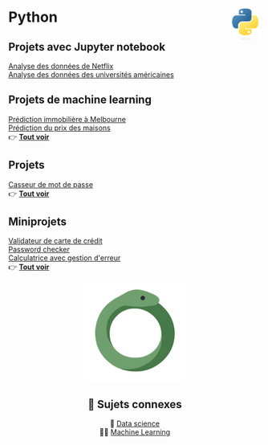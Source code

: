 # **Python** <a href="docs"><img align="right" src="assets/logo/Python-logo-notext.svg" alt="Python" height="64px"></a>
## **Projets avec Jupyter notebook**
[Analyse des données de Netflix](Anaconda/netflix)  
[Analyse des données des universités américaines](Anaconda/usUniversities)
## **Projets de machine learning**
[Prédiction immobilière à Melbourne](https://github.com/MiKL5/machineLearning/blob/master/projects/melbourne)  
[Prédiction du prix des maisons](https://github.com/MiKL5/machineLearning/blob/master/projects/house)  
👉 [**Tout voir**](https://github.com/MiKL5/machineLearning)
## **Projets**
[Casseur de mot de passe](projets/psswdBreaker) <!--<kbd>_**Wip**_</kbd>-->  <!-- [Jeu Snake](projects/snake) - _(soon)_  -->  
👉 [**Tout voir**](projets)
## Miniprojets
[Validateur de carte de crédit](miniProjets/creditCardValidator)  
[Password checker](exercises/more/passwordChecker)  
[Calculatrice avec gestion d'erreur](exercises/more/calculatorWithErrorHandling)  
👉 [**Tout voir**](miniProjets)
<!-- ## [**Exercices**](exercises) -->
<div align="center"><a href="Anaconda"><img src="assets/images/snake.png" alt="Python" width="200px"></a>
<h2 align="center"><b>🔗 Sujets connexes</b></h2>

🧠 [Data science](https://github.com/MiKL5/DataScience)  
🤖🧠 [Machine Learning](https://github.com/MiKL5/machineLearning)